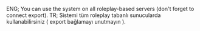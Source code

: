 ENG;
You can use the system on all roleplay-based servers (don't forget to connect export).
TR;
Sistemi tüm roleplay tabanlı sunucularda kullanabilirsiniz ( export bağlamayı unutmayın ).
